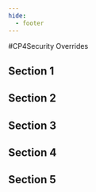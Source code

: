 ```yaml
---
hide:
  - footer
---
```


<script>
  document.title = "Overrides - CP4Security";
</script>
#CP4Security Overrides
## Section 1


## Section 2


## Section 3


## Section 4


## Section 5
